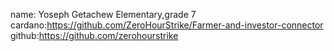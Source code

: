name: Yoseph Getachew 
Elementary,grade 7
cardano:https://github.com/ZeroHourStrike/Farmer-and-investor-connector
github:https://github.com/zerohourstrike